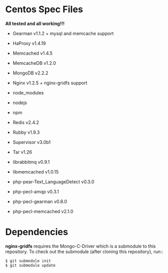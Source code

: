 Centos Spec Files
=================

**All tested and all working!!!**

* Gearman v1.1.2 + mysql and memcache support
* HaProxy v1.4.19
* Memcached v1.4.5
* MemcacheDB v1.2.0
* MongoDB v2.2.2
* Nginx v1.2.5 + nginx-gridfs support
* node_modules
* nodejs
* npm
* Redis v2.4.2
* Rubby v1.9.3
* Supervisor v3.0b1
* Tar v1.26

* librabbitmq v0.9.1
* libmemcached v1.0.15
* php-pear-Text_LanguageDetect v0.3.0
* php-pecl-amqp v0.3.1
* php-pecl-gearman v0.8.0
* php-pecl-memcached v2.1.0


Dependencies
============

**nginx-gridfs** requires the Mongo-C-Driver which is a submodule to
this repository. To check out the submodule (after cloning this
repository), run::

    $ git submodule init
    $ git submodule update


